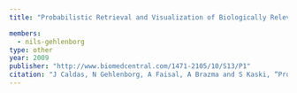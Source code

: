 ```yaml
---
title: "Probabilistic Retrieval and Visualization of Biologically Relevant Microarray Experiments"

members:
  - nils-gehlenborg
type: other
year: 2009
publisher: "http://www.biomedcentral.com/1471-2105/10/S13/P1"
citation: "J Caldas, N Gehlenborg, A Faisal, A Brazma and S Kaski, “Probabilistic Retrieval and Visualization of Biologically Relevant Microarray Experiments” (Abstract), *BMC Bioinformatics* **10**(Suppl 13):P1 (2009)."
---
```


